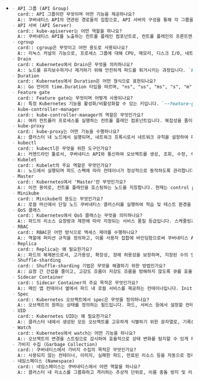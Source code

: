 - ```markdown
  - API 그룹 (API Group)
    card:: API 그룹이란 무엇이며 어떤 기능을 제공하나요?
    A:: 쿠버네티스 API의 연관된 경로들의 집합으로, API 서버의 구성을 통해 각 그룹을 활성화 또는 비활성화할 수 있으며, REST 경로 및 apiVersion 필드를 통해 정의됩니다. API를 쉽게 확장할 수 있게 해줍니다.
  - API 서버 (API Server)
    card:: kube-apiserver는 어떤 역할을 하나요?
    A:: 쿠버네티스 API를 노출하는 컨트롤 플레인 컴포넌트로, 컨트롤 플레인의 프론트엔드입니다. 수평 확장 가능하며 여러 인스턴스 간 트래픽을 균형 있게 분산시킬 수 있습니다.
  - cgroup
    card:: cgroup은 무엇이고 어떤 용도로 사용되나요?
    A:: 리눅스 커널의 기능으로, 프로세스 그룹에 대해 CPU, 메모리, 디스크 I/O, 네트워크 등의 리소스를 격리하고 제한하며 관리합니다.
  - Drain
    card:: Kubernetes에서 Drain은 무엇을 의미하나요?
    A:: 노드를 유지보수하거나 제거하기 위해 안전하게 파드를 퇴거시키는 과정입니다. `kubectl drain` 명령어를 사용하여 실행되며, 모든 파드가 종료될 때까지 재시도합니다.
  - Duration
    card:: Kubernetes에서 Duration은 어떤 형식으로 표현되나요?
    A:: Go 언어의 time.Duration 타입을 따르며, "ns", "us", "ms", "s", "m", "h"와 같은 단위를 조합하여 표현합니다. 예: `1m30s`.
  - Feature gate
    card:: Feature gate는 무엇이며 어떻게 사용되나요?
    A:: 특정 Kubernetes 기능을 활성화/비활성화할 수 있는 키입니다. `--feature-gates` 플래그를 통해 각 컴포넌트별로 설정할 수 있습니다.
  - kube-controller-manager
    card:: kube-controller-manager의 역할은 무엇인가요?
    A:: 여러 컨트롤러 프로세스를 실행하는 컨트롤 플레인 컴포넌트입니다. 복잡성을 줄이기 위해 단일 바이너리/프로세스로 구성됩니다.
  - kube-proxy
    card:: kube-proxy는 어떤 기능을 수행하나요?
    A:: 클러스터 내 노드에서 실행되며, 네트워크 프록시로서 네트워크 규칙을 설정하여 파드 간 및 외부와의 통신을 가능하게 합니다.
  - kubectl
    card:: kubectl은 무엇을 위한 도구인가요?
    A:: 커맨드라인 툴로서, 쿠버네티스 API와 통신하여 오브젝트를 생성, 조회, 수정, 삭제하는 데 사용됩니다.
  - Kubelet
    card:: Kubelet의 주요 역할은 무엇인가요?
    A:: 노드에서 실행되며 파드 스펙에 따라 컨테이너가 정상적으로 동작하도록 관리합니다. 쿠버네티스 외부에서 생성된 컨테이너는 관리하지 않습니다.
  - Master
    card:: Kubernetes에서 'Master'란 무엇인가요?
    A:: 이전 용어로, 컨트롤 플레인을 호스팅하는 노드를 지칭합니다. 현재는 control plane node로 대체되고 있으나 일부 도구에서는 여전히 사용됩니다.
  - Minikube
    card:: Minikube의 용도는 무엇인가요?
    A:: 로컬 머신에서 단일 노드 쿠버네티스 클러스터를 실행하여 학습 및 테스트 환경을 제공하는 도구입니다.
  - QoS 클래스
    card:: Kubernetes에서 QoS 클래스는 무엇을 의미하나요?
    A:: 파드의 리소스 요청량과 제한에 따라 지정되는 서비스 품질 등급입니다. 스케줄링과 축출 결정에 사용되며 Guaranteed, Burstable, BestEffort 세 가지가 있습니다.
  - RBAC
    card:: RBAC은 어떤 방식으로 엑세스 제어를 수행하나요?
    A:: 역할에 퍼미션 규칙을 정의하고, 이를 사용자 집합에 바인딩함으로써 쿠버네티스 API의 엑세스를 제어합니다.
  - Replica
    card:: Replica는 왜 필요한가요?
    A:: 파드의 복제본으로서, 고가용성, 확장성, 장애 허용성을 보장하며, 지정된 수의 인스턴스를 유지하고 로드 밸런싱, 롤링 업데이트, 자가 복구를 가능하게 합니다.
  - Shuffle-sharding
    card:: Shuffle-sharding 기법은 무엇을 해결하기 위한 방법인가요?
    A:: 요청 간 간섭을 줄이고, 고강도 흐름이 저강도 흐름을 방해하지 않도록 큐를 효율적으로 분산하는 기술입니다. 요청 해시를 기반으로 여러 큐를 선택한 뒤 가장 짧은 큐에 할당합니다.
  - Sidecar Container
    card:: Sidecar Container의 주요 목적은 무엇인가요?
    A:: 메인 앱 컨테이너 옆에서 파드 내 로컬 서비스를 제공하는 컨테이너입니다. Init 컨테이너와 달리 계속 실행됩니다.
  - Spec
    card:: Kubernetes 오브젝트에서 spec은 무엇을 정의하나요?
    A:: 오브젝트의 원하는 상태를 정의하는 필드입니다. 파드, 서비스 등에서 설정할 컨테이너, 볼륨, 포트 등의 설정을 포함합니다.
  - UID
    card:: Kubernetes UID는 왜 필요한가요?
    A:: 클러스터 내에서 생성된 모든 오브젝트를 고유하게 식별하기 위한 문자열로, 기록상 유사한 오브젝트를 구분하기 위함입니다.
  - Watch
    card:: Kubernetes에서 watch는 어떤 기능을 하나요?
    A:: 오브젝트의 변경을 스트림으로 감시하여 효율적으로 상태 변화를 탐지할 수 있게 해줍니다.
  - 가비지 수집 (Garbage Collection)
    card:: 쿠버네티스에서 가비지 수집의 목적은 무엇인가요?
    A:: 사용되지 않는 컨테이너, 이미지, 실패한 파드, 만료된 리소스 등을 자동으로 정리하여 클러스터 자원을 유지 관리합니다.
  - 네임스페이스 (Namespace)
    card:: 네임스페이스는 쿠버네티스에서 어떤 역할을 하나요?
    A:: 클러스터 내 리소스를 그룹화하고 격리하는 추상적 단위로, 이름 충돌 방지 및 리소스 분리를 가능하게 합니다.
  ```